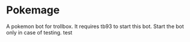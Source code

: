 # Pokemage
A pokemon bot for trollbox. It requires tb93 to start this bot.
Start the bot only in case of testing. test
